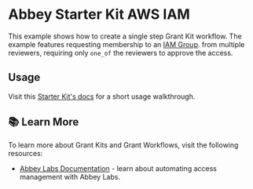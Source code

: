 # Abbey Starter Kit AWS IAM

This example shows how to create a single step Grant Kit workflow.
The example features requesting membership to an [IAM Group](https://registry.terraform.io/providers/hashicorp/aws/latest/docs/resources/iam_group_membership).
from multiple reviewers, requiring only `one_of` the reviewers to approve the access.

## Usage

Visit this [Starter Kit's docs](https://docs.abbey.io/integrations/identity-providers/amazon-web-services-aws) for a short usage walkthrough.

## :books: Learn More

To learn more about Grant Kits and Grant Workflows, visit the following resources:

-   [Abbey Labs Documentation](https://docs.abbey.io) - learn about automating access management with Abbey Labs.
